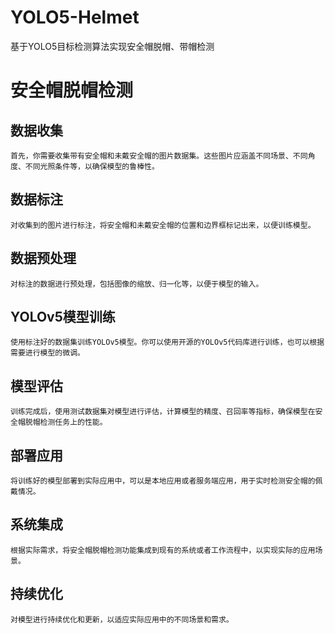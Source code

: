 # YOLO5-Helmet
基于YOLO5目标检测算法实现安全帽脱帽、带帽检测


# 安全帽脱帽检测
## 数据收集
    首先，你需要收集带有安全帽和未戴安全帽的图片数据集。这些图片应涵盖不同场景、不同角度、不同光照条件等，以确保模型的鲁棒性。

## 数据标注 
    对收集到的图片进行标注，将安全帽和未戴安全帽的位置和边界框标记出来，以便训练模型。

## 数据预处理
    对标注的数据进行预处理，包括图像的缩放、归一化等，以便于模型的输入。

## YOLOv5模型训练
    使用标注好的数据集训练YOLOv5模型。你可以使用开源的YOLOv5代码库进行训练，也可以根据需要进行模型的微调。

## 模型评估
    训练完成后，使用测试数据集对模型进行评估，计算模型的精度、召回率等指标，确保模型在安全帽脱帽检测任务上的性能。

## 部署应用
    将训练好的模型部署到实际应用中，可以是本地应用或者服务端应用，用于实时检测安全帽的佩戴情况。

## 系统集成
    根据实际需求，将安全帽脱帽检测功能集成到现有的系统或者工作流程中，以实现实际的应用场景。

## 持续优化
    对模型进行持续优化和更新，以适应实际应用中的不同场景和需求。